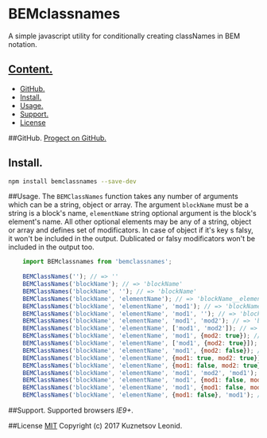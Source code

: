 # BEMclassnames

A simple javascript utility for conditionally creating classNames in BEM notation.

## [Content.](#user-content-content "Conten")
- [GitHub.](#user-content-github "Link to GitHub repository")
- [Install.](#user-content-install "Install")
- [Usage.](#user-content-usege "Usage")
- [Support.](#user-content-support "Supported brousers")
- [License](#user-content-license "License")

##GitHub.
[Progect on GitHub.](https://github.com/kuznetsovlv/bemclassname "Link to GitHub repository")

## Install.
```bash
npm install bemclassnames --save-dev
```
##Usage.
The `BEMClassNames` function takes any number of arguments which can be a string, object or array. The argument `blockName` must be a string is a block's name, `elementName` string optional argument is the block's element's name. All other optional elements may be any of a string, object or array and defines set of modificators. In case of object if it's key s falsy, it won't be included in the output. Dublicated or falsy modificators won't be included in the output too.
```javascript
	import BEMclassnames from 'bemclassnames';
	
	BEMClassNames(''); // => ''
	BEMClassNames('blockName'); // => 'blockName'
	BEMClassNames('blockName', ''); // => 'blockName'
	BEMClassNames('blockName', 'elementName'); // => 'blockName__elementName'
	BEMClassNames('blockName', 'elementName', 'mod1'); // => 'blockName__elementName blockName__elementName_mod1'
	BEMClassNames('blockName', 'elementName', 'mod1', ''); // => 'blockName__elementName blockName__elementName_mod1'
	BEMClassNames('blockName', 'elementName', 'mod1', 'mod2'); // => 'blockName__elementName blockName__elementName_mod1 blockName__elementName_mod2'
	BEMClassNames('blockName', 'elementName', ['mod1', 'mod2']); // => 'blockName__elementName blockName__elementName_mod1 blockName__elementName_mod2'
	BEMClassNames('blockName', 'elementName', 'mod1', {mod2: true}); // => 'blockName__elementName blockName__elementName_mod1 blockName__elementName_mod2'
	BEMClassNames('blockName', 'elementName', ['mod1', {mod2: true}]); // => 'blockName__elementName blockName__elementName_mod1 blockName__elementName_mod2'
	BEMClassNames('blockName', 'elementName', 'mod1', {mod2: false}); // => 'blockName__elementName blockName__elementName_mod1'
	BEMClassNames('blockName', 'elementName', {mod1: true, mod2: true}); // => 'blockName__elementName blockName__elementName_mod1 blockName__elementName_mod2'
	BEMClassNames('blockName', 'elementName', {mod1: false, mod2: true}); // => 'blockName__elementName blockName__elementName_mod2'
	BEMClassNames('blockName', 'elementName', 'mod1', 'mod2', 'mod1'); // => 'blockName__elementName blockName__elementName_mod1 blockName__elementName_mod2'
	BEMClassNames('blockName', 'elementName', 'mod1', {mod1: false, mod2: true}); // => 'blockName__elementName blockName__elementName_mod1 blockName__elementName_mod2'
	BEMClassNames('blockName', 'elementName', 'mod1', {mod1: false, mod2: true}, ['mod2', 'mod3', {mod4: true}]); // => 'blockName__elementName blockName__elementName_mod1 blockName__elementName_mod2 blockName__elementName_mod3 blockName__elementName_mod4'
	BEMClassNames('blockName', 'elementName', {mod1: false}, 'mod1'); // => 'blockName__elementName blockName__elementName_mod1'
```

##Support.
Supported browsers _IE9+_.

##License
[MIT](./LICENSE "MIT") Copyright (c) 2017 Kuznetsov Leonid.
